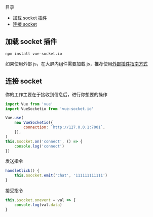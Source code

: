 <!-- START doctoc generated TOC please keep comment here to allow auto update -->
<!-- DON'T EDIT THIS SECTION, INSTEAD RE-RUN doctoc TO UPDATE -->
<div class="help-menu pos-f">目录</div>

- [加载 socket 插件](#%E5%8A%A0%E8%BD%BD-socket-%E6%8F%92%E4%BB%B6)
- [连接 socket](#%E8%BF%9E%E6%8E%A5-socket)

<!-- END doctoc generated TOC please keep comment here to allow auto update -->

## 加载 socket 插件

```
npm install vue-socket.io
```

如果使用外部 js，在大屏内组件需要加载 js，推荐使用[外部插件指南方式](/help/ExternalPlug)

## 连接 socket

你的工作主要在于接收到信息后，进行你想要的操作

```javascript
import Vue from 'vue'
import VueSocketio from 'vue-socket.io'

Vue.use(
	new VueSocketio({
		connection: `http://127.0.0.1:7001`,
	}),
)
this.$socket.on('connect', () => {
	console.log('connect')
})
```

发送指令

```javascript
handleClick() {
	this.$socket.emit('chat', '111111111111')
}
```

接受指令

```javascript
this.$socket.onevent = val => {
	console.log(val.data)
}
```
